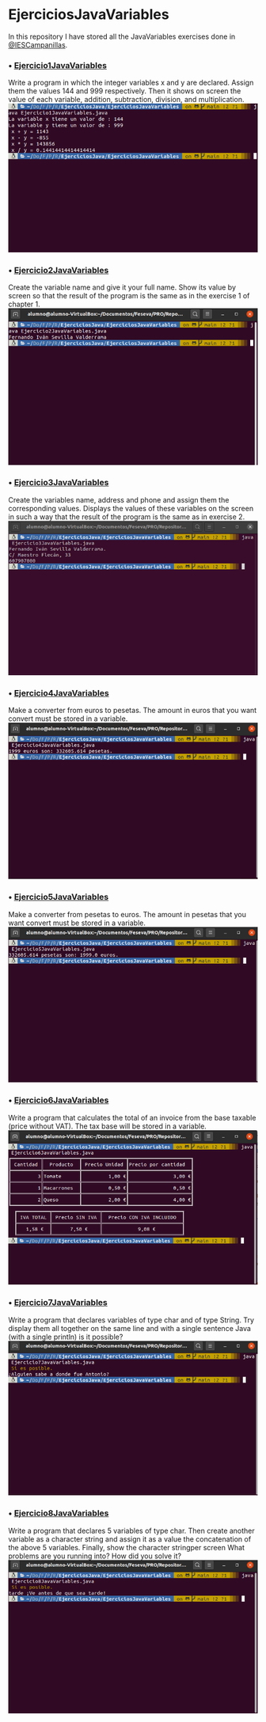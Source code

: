 # EjerciciosJavaVariables
In this repository I have stored all the JavaVariables exercises done in [@IESCampanillas](https://github.com/IESCampanillas).

### • [Ejercicio1JavaVariables](https://github.com/FESEVA/EjerciciosJava/blob/main/EjerciciosJavaVariables/Ejercicio1JavaVariables.java)
Write a program in which the integer variables x and y are declared. Assign them the values 144 and 999 respectively. Then it shows on screen the value of each variable, addition, subtraction, division, and multiplication.
![Image of Ejercicio1JavaVariable](https://github.com/FESEVA/EjerciciosJava/blob/main/EjerciciosJavaVariables/ImagenesJavaVariables/1.png)


### • [Ejercicio2JavaVariables](https://github.com/FESEVA/EjerciciosJava/blob/main/EjerciciosJavaVariables/Ejercicio1JavaVariables.java)
Create the variable name and give it your full name. Show its value by screen so that the result of the program is the same as in the exercise 1 of chapter 1.
![Image of Ejercicio2JavaVariable](https://github.com/FESEVA/EjerciciosJava/blob/main/EjerciciosJavaVariables/ImagenesJavaVariables/2.png)

### • [Ejercicio3JavaVariables](https://github.com/FESEVA/EjerciciosJava/blob/main/EjerciciosJavaVariables/Ejercicio1JavaVariables.java)
Create the variables name, address and phone and assign them the corresponding values. Displays the values of these variables on the screen in such a way that the result of the program is the same as in exercise 2.
![Image of Ejercicio3JavaVariable](https://github.com/FESEVA/EjerciciosJava/blob/main/EjerciciosJavaVariables/ImagenesJavaVariables/3.png)


### • [Ejercicio4JavaVariables](https://github.com/FESEVA/EjerciciosJava/blob/main/EjerciciosJavaVariables/Ejercicio1JavaVariables.java)
Make a converter from euros to pesetas. The amount in euros that you want convert must be stored in a variable.
![Image of Ejercicio4JavaVariable](https://github.com/FESEVA/EjerciciosJava/blob/main/EjerciciosJavaVariables/ImagenesJavaVariables/4.png)


### • [Ejercicio5JavaVariables](https://github.com/FESEVA/EjerciciosJava/blob/main/EjerciciosJavaVariables/Ejercicio1JavaVariables.java)
Make a converter from pesetas to euros. The amount in pesetas that you want convert must be stored in a variable.
![Image of Ejercicio5JavaVariable](https://github.com/FESEVA/EjerciciosJava/blob/main/EjerciciosJavaVariables/ImagenesJavaVariables/5.png)


### • [Ejercicio6JavaVariables](https://github.com/FESEVA/EjerciciosJava/blob/main/EjerciciosJavaVariables/Ejercicio1JavaVariables.java)
Write a program that calculates the total of an invoice from the base taxable (price without VAT). The tax base will be stored in a variable.
![Image of Ejercicio6JavaVariable](https://github.com/FESEVA/EjerciciosJava/blob/main/EjerciciosJavaVariables/ImagenesJavaVariables/6.png)


### • [Ejercicio7JavaVariables](https://github.com/FESEVA/EjerciciosJava/blob/main/EjerciciosJavaVariables/Ejercicio1JavaVariables.java)
Write a program that declares variables of type char and of type String. Try display them all together on the same line and with a single sentence Java (with a single println) is it possible?
![Image of Ejercicio7JavaVariable](https://github.com/FESEVA/EjerciciosJava/blob/main/EjerciciosJavaVariables/ImagenesJavaVariables/7.png)


### • [Ejercicio8JavaVariables](https://github.com/FESEVA/EjerciciosJava/blob/main/EjerciciosJavaVariables/Ejercicio1JavaVariables.java)
Write a program that declares 5 variables of type char. Then create
another variable as a character string and assign it as a value the concatenation of the above 5 variables. Finally, show the character stringper screen What problems are you running into? How did you solve it?
![Image of Ejercicio8JavaVariable](https://github.com/FESEVA/EjerciciosJava/blob/main/EjerciciosJavaVariables/ImagenesJavaVariables/8.png)
